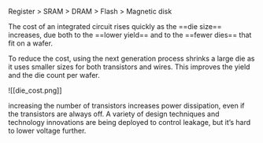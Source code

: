 
Register > SRAM > DRAM > Flash > Magnetic disk

The cost of an integrated circuit rises quickly as the ==die size== increases, due both to the ==lower yield== and to the ==fewer dies== that fit on a wafer. 

To reduce the cost, using the next generation process shrinks a large die as it uses smaller sizes for both transistors and wires. This improves the yield and the die count per wafer.

![[die_cost.png]]

increasing the number of transistors increases power dissipation, even if the transistors are always off. A variety of design techniques and technology innovations are being deployed to control leakage, but it’s hard to lower voltage further.

